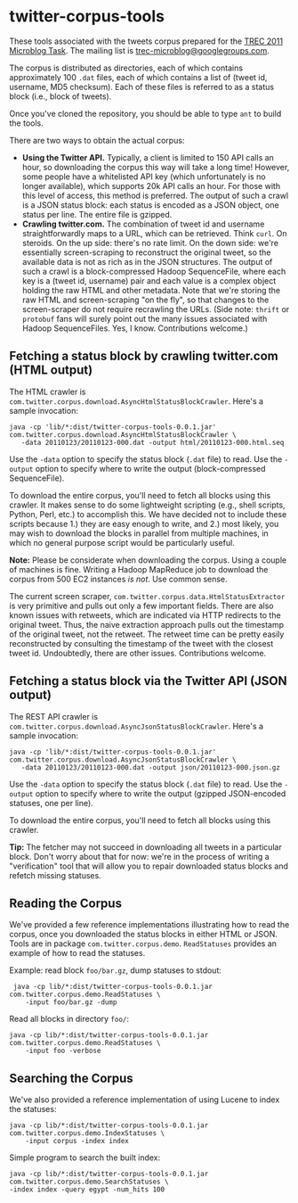 twitter-corpus-tools
====================

These tools associated with the tweets corpus prepared for the [TREC 2011 Microblog Task](https://sites.google.com/site/microblogtrack/). The mailing list is [ trec-microblog@googlegroups.com](http://groups.google.com/group/trec-microblog).

The corpus is distributed as directories, each of which contains approximately 100 `.dat` files, each of which contains a list of (tweet id, username, MD5 checksum). Each of these files is referred to as a status block (i.e., block of tweets).

Once you've cloned the repository, you should be able to type `ant` to build the tools.

There are two ways to obtain the actual corpus:

- **Using the Twitter API.** Typically, a client is limited to 150 API calls an hour, so downloading the corpus this way will take a long time! However, some people have a whitelisted API key (which unfortunately is no longer available), which supports 20k API calls an hour. For those with this level of access, this method is preferred. The output of such a crawl is a JSON status block: each status is encoded as a JSON object, one status per line. The entire file is gzipped. 
- **Crawling twitter.com.** The combination of tweet id and username straightforwardly maps to a URL, which can be retrieved. Think `curl`. On steroids. On the up side: there's no rate limit. On the down side: we're essentially screen-scraping to reconstruct the original tweet, so the available data is not as rich as in the JSON structures. The output of such a crawl is a block-compressed Hadoop SequenceFile, where each key is a (tweet id, username) pair and each value is a complex object holding the raw HTML and other metadata. Note that we're storing the raw HTML and screen-scraping "on the fly", so that changes to the screen-scraper do not require recrawling the URLs. (Side note: `thrift` or `protobuf` fans will surely point out the many issues associated with Hadoop SequenceFiles. Yes, I know. Contributions welcome.)

Fetching a status block by crawling twitter.com (HTML output)
-------------------------------------------------------------

The HTML crawler is `com.twitter.corpus.download.AsyncHtmlStatusBlockCrawler`. Here's a sample invocation:

    java -cp 'lib/*:dist/twitter-corpus-tools-0.0.1.jar' com.twitter.corpus.download.AsyncHtmlStatusBlockCrawler \
       -data 20110123/20110123-000.dat -output html/20110123-000.html.seq

Use the `-data` option to specify the status block (`.dat` file) to read. Use the `-output` option to specify where to write the output (block-compressed SequenceFile).

To download the entire corpus, you'll need to fetch all blocks using this crawler. It makes sense to do some lightweight scripting (e.g., shell scripts, Python, Perl, etc.) to accomplish this. We have decided not to include these scripts because 1.) they are easy enough to write, and 2.) most likely, you may wish to download the blocks in parallel from multiple machines, in which no general purpose script would be particularly useful.

**Note:** Please be considerate when downloading the corpus. Using a couple of machines is fine. Writing a Hadoop MapReduce job to download the corpus from 500 EC2 instances _is not_. Use common sense.

The current screen scraper, `com.twitter.corpus.data.HtmlStatusExtractor` is very primitive and pulls out only a few important fields. There are also known issues with retweets, which are indicated via HTTP redirects to the original tweet. Thus, the naive extraction approach pulls out the timestamp of the original tweet, not the retweet. The retweet time can be pretty easily reconstructed by consulting the timestamp of the tweet with the closest tweet id. Undoubtedly, there are other issues. Contributions welcome.

Fetching a status block via the Twitter API (JSON output)
--------------------------------------------------------

The REST API crawler is `com.twitter.corpus.download.AsyncJsonStatusBlockCrawler`. Here's a sample invocation:

    java -cp 'lib/*:dist/twitter-corpus-tools-0.0.1.jar' com.twitter.corpus.download.AsyncJsonStatusBlockCrawler \
       -data 20110123/20110123-000.dat -output json/20110123-000.json.gz

Use the `-data` option to specify the status block (`.dat` file) to read. Use the `-output` option to specify where to write the output (gzipped JSON-encoded statuses, one per line).

To download the entire corpus, you'll need to fetch all blocks using this crawler.

**Tip:** The fetcher may not succeed in downloading all tweets in a particular block. Don't worry about that for now: we're in the process of writing a "verification" tool that will allow you to repair downloaded status blocks and refetch missing statuses.

Reading the Corpus
------------------

We've provided a few reference implementations illustrating how to read the corpus, once you downloaded the status blocks in either HTML or JSON. Tools are in package `com.twitter.corpus.demo`.  `ReadStatuses` provides an example of how to read the statuses.

Example: read block `foo/bar.gz`, dump statuses to stdout:

     java -cp lib/*:dist/twitter-corpus-tools-0.0.1.jar com.twitter.corpus.demo.ReadStatuses \
        -input foo/bar.gz -dump

Read all blocks in directory `foo/`:

    java -cp lib/*:dist/twitter-corpus-tools-0.0.1.jar com.twitter.corpus.demo.ReadStatuses \
        -input foo -verbose

Searching the Corpus
--------------------

We've also provided a reference implementation of using Lucene to index the statuses:

    java -cp lib/*:dist/twitter-corpus-tools-0.0.1.jar com.twitter.corpus.demo.IndexStatuses \
        -input corpus -index index

Simple program to search the built index:

    java -cp lib/*:dist/twitter-corpus-tools-0.0.1.jar com.twitter.corpus.demo.SearchStatuses \
    -index index -query egypt -num_hits 100
